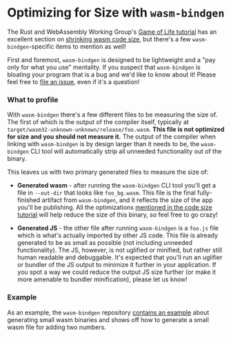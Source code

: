 # Optimizing for Size with `wasm-bindgen`

The Rust and WebAssembly Working Group's [Game of Life tutorial][gol] has an
excellent section on [shrinking wasm code size][size], but there's a few
`wasm-bindgen`-specific items to mention as well!

First and foremost, `wasm-bindgen` is designed to be lightweight and a "pay only
for what you use" mentality. If you suspect that `wasm-bindgen` is bloating your
program that is a bug and we'd like to know about it! Please feel free to [file
an issue][issue], even if it's a question!

### What to profile

With `wasm-bindgen` there's a few different files to be measuring the size of.
The first of which is the output of the compiler itself, typically at
`target/wasm32-unknown-unknown/release/foo.wasm`. **This file is not optimized
for size and you should not measure it.** The output of the compiler when
linking with `wasm-bindgen` is by design larger than it needs to be, the
`wasm-bindgen` CLI tool will automatically strip all unneeded functionality out
of the binary.

This leaves us with two primary generated files to measure the size of:

* **Generated wasm** - after running the `wasm-bindgen` CLI tool you'll get a
  file in `--out-dir` that looks like `foo_bg.wasm`. This file is the final
  fully-finished artifact from `wasm-bindgen`, and it reflects the size of the
  app you'll be publishing. All the optimizations [mentioned in the code size
  tutorial][size] will help reduce the size of this binary, so feel free to go
  crazy!

* **Generated JS** - the other file after running `wasm-bindgen` is a `foo.js`
  file which is what's actually imported by other JS code. This file is already
  generated to be as small as possible (not including unneeded functionality).
  The JS, however, is not uglified or minified, but rather still human readable
  and debuggable. It's expected that you'll run an uglifier or bundler of the JS
  output to minimize it further in your application. If you spot a way we could
  reduce the output JS size further (or make it more amenable to bundler
  minification), please let us know!

### Example

As an example, the `wasm-bindgen` repository [contains an example][example]
about generating small wasm binaries and shows off how to generate a small wasm
file for adding two numbers.

[gol]: https://rustwasm.github.io/book/game-of-life/introduction.html
[size]: https://rustwasm.github.io/book/game-of-life/code-size.html
[issue]: https://github.com/rustwasm/wasm-bindgen/issues/new
[example]: https://rustwasm.github.io/docs/wasm-bindgen/examples/add.html
